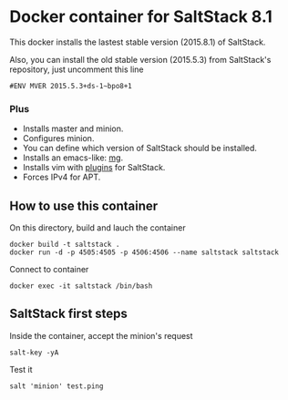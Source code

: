 # Docker container for SaltStack 8.1

This docker installs the lastest stable version (2015.8.1) of
SaltStack.

Also, you can install the old stable version (2015.5.3) from
SaltStack's repository, just uncomment this line

```
#ENV MVER 2015.5.3+ds-1~bpo8+1
```

### Plus

* Installs master and minion.
* Configures minion.
* You can define which version of SaltStack should be installed.
* Installs an emacs-like: [mg](http://homepage.boetes.org/software/mg).
* Installs vim with [plugins](https://github.com/saltstack/salt-vim) for SaltStack.
* Forces IPv4 for APT.

## How to use this container

On this directory, build and lauch the container

```
docker build -t saltstack .
docker run -d -p 4505:4505 -p 4506:4506 --name saltstack saltstack
```

Connect to container

```
docker exec -it saltstack /bin/bash
```

## SaltStack first steps

Inside the container, accept the minion's request

```
salt-key -yA
```

Test it

```
salt 'minion' test.ping
```
